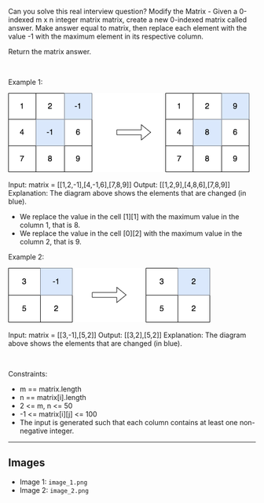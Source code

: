 Can you solve this real interview question? Modify the Matrix - Given a 0-indexed m x n integer matrix matrix, create a new 0-indexed matrix called answer. Make answer equal to matrix, then replace each element with the value -1 with the maximum element in its respective column.

Return the matrix answer.

 

Example 1:

![Example 1](./image_1.png)


Input: matrix = [[1,2,-1],[4,-1,6],[7,8,9]]
Output: [[1,2,9],[4,8,6],[7,8,9]]
Explanation: The diagram above shows the elements that are changed (in blue).
- We replace the value in the cell [1][1] with the maximum value in the column 1, that is 8.
- We replace the value in the cell [0][2] with the maximum value in the column 2, that is 9.


Example 2:

![Example 2](./image_2.png)


Input: matrix = [[3,-1],[5,2]]
Output: [[3,2],[5,2]]
Explanation: The diagram above shows the elements that are changed (in blue).


 

Constraints:

 * m == matrix.length
 * n == matrix[i].length
 * 2 <= m, n <= 50
 * -1 <= matrix[i][j] <= 100
 * The input is generated such that each column contains at least one non-negative integer.

---

## Images

- Image 1: `image_1.png`
- Image 2: `image_2.png`
